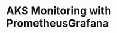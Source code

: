 # AKS Monitoring with PrometheusGrafana                                                                                                                                                                                                                                                                                                                                              
